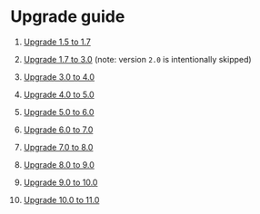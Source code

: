 Upgrade guide
=============

1. [Upgrade 1.5 to 1.7](./docs/upgrade/Upgrade_1.5_to_1.7.md)

2. [Upgrade 1.7 to 3.0](./docs/upgrade/Upgrade_1.7_to_3.0.md) (note: version `2.0` is intentionally skipped)

3. [Upgrade 3.0 to 4.0](./docs/upgrade/Upgrade_3.0_to_4.0.md)

4. [Upgrade 4.0 to 5.0](./docs/upgrade/Upgrade_4.0_to_5.0.md)

5. [Upgrade 5.0 to 6.0](./docs/upgrade/Upgrade_5.0_to_6.0.md)

6. [Upgrade 6.0 to 7.0](./docs/upgrade/Upgrade_6.0_to_7.0.md)

7. [Upgrade 7.0 to 8.0](./docs/upgrade/Upgrade_7.0_to_8.0.md)

8. [Upgrade 8.0 to 9.0](./docs/upgrade/Upgrade_8.0_to_9.0.md)

9. [Upgrade 9.0 to 10.0](./docs/upgrade/Upgrade_9.0_to_10.0.md)

10. [Upgrade 10.0 to 11.0](./docs/upgrade/Upgrade_10.0_to_11.0.md)
